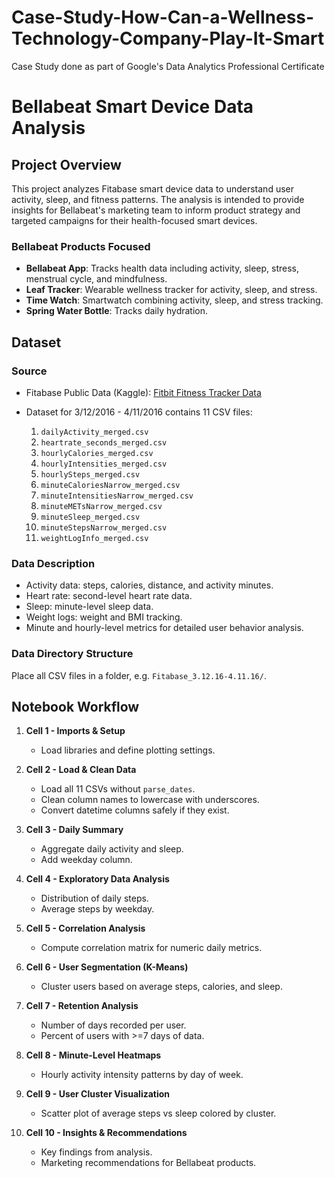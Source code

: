 # Case-Study-How-Can-a-Wellness-Technology-Company-Play-It-Smart
Case Study done as part of Google's Data Analytics Professional Certificate


# Bellabeat Smart Device Data Analysis

## Project Overview

This project analyzes Fitabase smart device data to understand user activity, sleep, and fitness patterns. The analysis is intended to provide insights for Bellabeat's marketing team to inform product strategy and targeted campaigns for their health-focused smart devices.

### Bellabeat Products Focused

* **Bellabeat App**: Tracks health data including activity, sleep, stress, menstrual cycle, and mindfulness.
* **Leaf Tracker**: Wearable wellness tracker for activity, sleep, and stress.
* **Time Watch**: Smartwatch combining activity, sleep, and stress tracking.
* **Spring Water Bottle**: Tracks daily hydration.

## Dataset

### Source

* Fitabase Public Data (Kaggle): [Fitbit Fitness Tracker Data](https://www.kaggle.com/datasets/arashnic/fitbit)
* Dataset for 3/12/2016 - 4/11/2016 contains 11 CSV files:

  1. `dailyActivity_merged.csv`
  2. `heartrate_seconds_merged.csv`
  3. `hourlyCalories_merged.csv`
  4. `hourlyIntensities_merged.csv`
  5. `hourlySteps_merged.csv`
  6. `minuteCaloriesNarrow_merged.csv`
  7. `minuteIntensitiesNarrow_merged.csv`
  8. `minuteMETsNarrow_merged.csv`
  9. `minuteSleep_merged.csv`
  10. `minuteStepsNarrow_merged.csv`
  11. `weightLogInfo_merged.csv`

### Data Description

* Activity data: steps, calories, distance, and activity minutes.
* Heart rate: second-level heart rate data.
* Sleep: minute-level sleep data.
* Weight logs: weight and BMI tracking.
* Minute and hourly-level metrics for detailed user behavior analysis.

### Data Directory Structure

Place all CSV files in a folder, e.g. `Fitabase_3.12.16-4.11.16/`.

## Notebook Workflow

1. **Cell 1 - Imports & Setup**

   * Load libraries and define plotting settings.

2. **Cell 2 - Load & Clean Data**

   * Load all 11 CSVs without `parse_dates`.
   * Clean column names to lowercase with underscores.
   * Convert datetime columns safely if they exist.

3. **Cell 3 - Daily Summary**

   * Aggregate daily activity and sleep.
   * Add weekday column.

4. **Cell 4 - Exploratory Data Analysis**

   * Distribution of daily steps.
   * Average steps by weekday.

5. **Cell 5 - Correlation Analysis**

   * Compute correlation matrix for numeric daily metrics.

6. **Cell 6 - User Segmentation (K-Means)**

   * Cluster users based on average steps, calories, and sleep.

7. **Cell 7 - Retention Analysis**

   * Number of days recorded per user.
   * Percent of users with >=7 days of data.

8. **Cell 8 - Minute-Level Heatmaps**

   * Hourly activity intensity patterns by day of week.

9. **Cell 9 - User Cluster Visualization**

   * Scatter plot of average steps vs sleep colored by cluster.

10. **Cell 10 - Insights & Recommendations**

    * Key findings from analysis.
    * Marketing recommendations for Bellabeat products.


